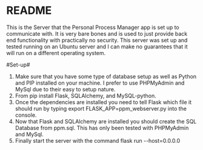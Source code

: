 # README #
This is the Server that the Personal Process Manager app is set up to communicate with. It is very bare bones and is used to just provide back end functionality with practically no security. This server was set up and tested running on an Ubuntu server and I can make no guarantees that it will run on a different operating system.

#Set-up#
1. Make sure that you have some type of database setup as well as Python and PIP installed on your machine. I prefer to use PHPMyAdmin and MySql due to their easy to setup nature.
2. From pip install Flask, SQLAlchemy, and MySQL-python.
3. Once the dependencies are installed you need to tell Flask which file it should run by typing export FLASK_APP=ppm_webserver.py into the console.
4. Now that Flask and SQLAlchemy are installed you should create the SQL Database from ppm.sql. This has only been tested with PHPMyAdmin and MySql.
4. Finally start the server with the command flask run --host=0.0.0.0